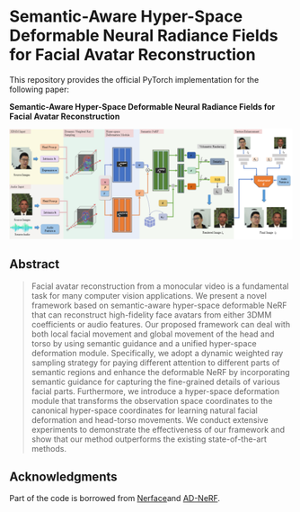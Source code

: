 # Semantic-Aware Hyper-Space Deformable Neural Radiance Fields for Facial Avatar Reconstruction

This repository provides the official PyTorch implementation for the following paper:

**Semantic-Aware Hyper-Space Deformable Neural Radiance Fields for Facial Avatar Reconstruction**

![image-20240111121039177](README.assets/framework.png)

## Abstract

> Facial avatar reconstruction from a monocular video is a fundamental task for many computer vision applications. We present a novel framework based on semantic-aware hyper-space deformable NeRF that can reconstruct high-fidelity face avatars from either 3DMM coefficients or audio features. Our proposed framework can deal with both local facial movement and global movement of the head and torso by using semantic guidance and a unified hyper-space deformation module. Specifically, we adopt a dynamic weighted ray sampling strategy for paying different attention to different parts of semantic regions and enhance the deformable NeRF by incorporating semantic guidance for capturing the fine-grained details of various facial parts. Furthermore, we introduce a hyper-space deformation module that transforms the observation space coordinates to the canonical hyper-space coordinates for learning natural facial deformation and head-torso movements. We conduct extensive experiments to demonstrate the effectiveness of our framework and show that our method outperforms the existing state-of-the-art methods. 

## Acknowledgments

Part of the code is borrowed from [Nerface](https://github.com/gafniguy/4D-Facial-Avatars)and [AD-NeRF](https://github.com/YudongGuo/AD-NeRF).